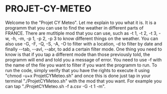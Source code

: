 # PROJET-CY-METEO
Welcome to the "Projet CY Meteo". Let me explain to you what it is. It is a programm that you can use to find the weather in different parts of FRANCE. 
There are mutltiple mod that you can use, such as -t 1, -t 2, -t 3, -w, -h, -m, -p 1, -p 2, -p 3 to know different things on the weather. You can also use -G, -F, -Q, -S, -A, -O to filter with a location, -d to filter by date and finally --tab, --avl, --abr, to add a certain filter mode.
One thing you need to know is that if you tap a different mode than those previously told, the programm will end and told you a message of error. 
You need to use -f with the name of the file you want to filter if you want the programm to run.
To run the code, simply verify that you have the rights to execute it using "chmod -u+x ProjetCYMeteo.sh" and once this is done just tap in your terminal "./ProjetCYMeteo.sh" with the mod that you want. For example you can tap "./ProjetCYMeteo.sh -f a.csv -G -t 1 -m".
